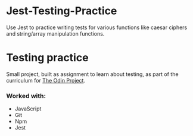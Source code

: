 # Jest-Testing-Practice

Use Jest to practice writing tests for various functions like caesar ciphers and string/array manipulation functions.

# Testing practice

Small project, built as assignment to learn about testing, as part of the curriculum for [The Odin Project](https://www.theodinproject.com/).

### Worked with:

- JavaScript
- Git
- Npm
- Jest
